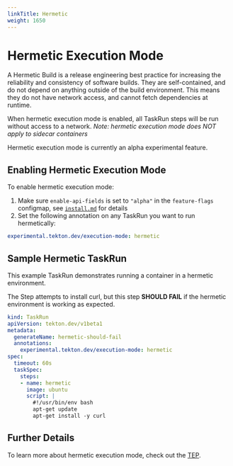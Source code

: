 ```yaml
---
linkTitle: Hermetic
weight: 1650
---
```

# Hermetic Execution Mode
A Hermetic Build is a release engineering best practice for increasing the reliability and consistency of software builds.
They are self-contained, and do not depend on anything outside of the build environment.
This means they do not have network access, and cannot fetch dependencies at runtime.

When hermetic execution mode is enabled, all TaskRun steps will be run without access to a network.
_Note: hermetic execution mode does NOT apply to sidecar containers_ 

Hermetic execution mode is currently an alpha experimental feature. 

## Enabling Hermetic Execution Mode
To enable hermetic execution mode:
1. Make sure `enable-api-fields` is set to `"alpha"` in the `feature-flags` configmap, see [`install.md`](/vault/Pipelines-v0.28.2/install/#customizing-the-pipelines-controller-behavior) for details
1. Set the following annotation on any TaskRun you want to run hermetically:

```yaml
experimental.tekton.dev/execution-mode: hermetic
```

## Sample Hermetic TaskRun
This example TaskRun demonstrates running a container in a hermetic environment.

The Step attempts to install curl, but this step **SHOULD FAIL** if the hermetic environment is working as expected.

```yaml
kind: TaskRun
apiVersion: tekton.dev/v1beta1
metadata:
  generateName: hermetic-should-fail
  annotations:
    experimental.tekton.dev/execution-mode: hermetic
spec:
  timeout: 60s
  taskSpec:
    steps:
    - name: hermetic
      image: ubuntu
      script: |
        #!/usr/bin/env bash
        apt-get update
        apt-get install -y curl
```

## Further Details
To learn more about hermetic execution mode, check out the [TEP](https://github.com/tektoncd/community/blob/main/teps/0025-hermekton.md).
